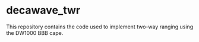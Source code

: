 # decawave_twr

This repository contains the code used to implement two-way ranging using the DW1000 BBB cape.
